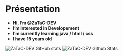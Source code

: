 
# **Présentation**


- **Hi, I’m @ZaTaC-DEV**
- **I’m interested in Developement** 
- **I’m currently learning java / html / css**
- **I have 15 years old**


![ZaTaC-DEV GitHub stats](https://github-readme-stats.vercel.app/api?username=ZaTaC-DEV&bg_color=30,e96443,904e95&title_color=fff&text_color=fff)
<img alt="ZaTaC-DEV Github Stats" src="https://github-readme-stats.vercel.app/api/top-langs/?username=ZaTaC-DEV&bg_color=30,e96443,904e95&title_color=fff&text_color=fff" />

